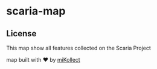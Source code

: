 # scaria-map

## License
This map show all features collected on the Scaria Project

map built with ❤️ by [miKollect](https://miKollect.com)